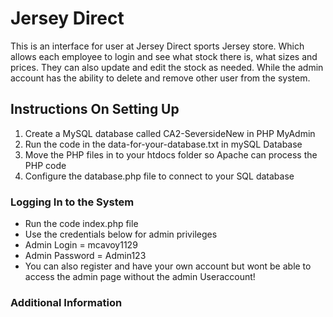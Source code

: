 # Jersey Direct
This is an interface for user at Jersey Direct sports Jersey store. Which allows each employee to login and see what stock there is, what sizes and prices.
They can also update and edit the stock as needed. While the admin account has the ability to delete and remove other user from the system.

## Instructions On Setting Up
1. Create a MySQL database called CA2-SeversideNew in PHP MyAdmin
2. Run the code in the data-for-your-database.txt in mySQL Database
3. Move the PHP files in to your htdocs folder so Apache can process the PHP code
4. Configure the database.php file to connect to your SQL database
### Logging In to the System
* Run the code index.php file
* Use the credentials below for admin privileges
* Admin Login = mcavoy1129
* Admin Password = Admin123
* You can also register and have your own account but wont be able to access the admin page without the admin Useraccount!

### Additional Information




